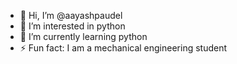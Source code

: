 - 👋 Hi, I’m @aayashpaudel
- 👀 I’m interested in python
- 🌱 I’m currently learning python
- ⚡ Fun fact: I am a mechanical engineering student

<!---
aayashpaudel/aayashpaudel is a ✨ special ✨ repository because its `README.md` (this file) appears on your GitHub profile.
You can click the Preview link to take a look at your changes.
--->

